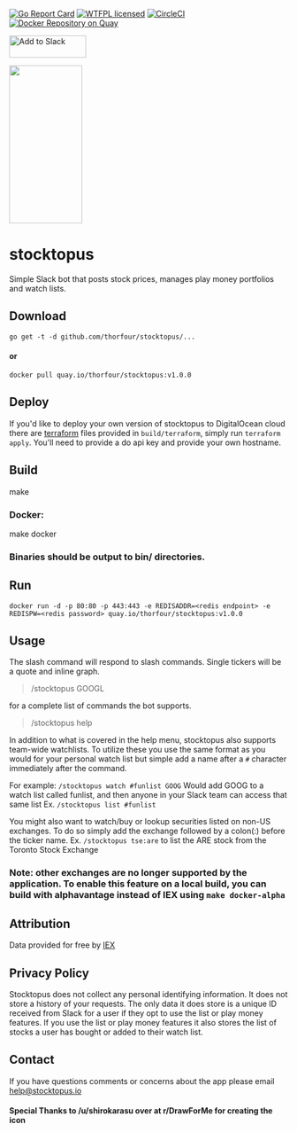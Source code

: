 [![Go Report Card](https://goreportcard.com/badge/github.com/thorfour/stocktopus)](https://goreportcard.com/report/github.com/thorfour/stocktopus)
[![WTFPL licensed](https://img.shields.io/badge/license-WTFPL-blue.svg)](https://github.com/thorfour/stocktopus/blob/master/LICENSE)
[![CircleCI](https://circleci.com/gh/thorfour/stocktopus.svg?style=svg)](https://circleci.com/gh/thorfour/stocktopus)
[![Docker Repository on Quay](https://quay.io/repository/thorfour/stocktopus/status "Docker Repository on Quay")](https://quay.io/repository/thorfour/stocktopus)

<a href="https://slack.com/oauth/authorize?scope=commands&client_id=15348769670.121517816146"><img alt="Add to Slack" height="40" width="139" src="https://platform.slack-edge.com/img/add_to_slack.png" srcset="https://platform.slack-edge.com/img/add_to_slack.png 1x, https://platform.slack-edge.com/img/add_to_slack@2x.png 2x" /></a>

<img src="stocktopus_cropped.png" height="285" width="132"/>

# stocktopus
Simple Slack bot that posts stock prices, manages play money portfolios and watch lists. 

## Download

`go get -t -d github.com/thorfour/stocktopus/...`

#### or
`docker pull quay.io/thorfour/stocktopus:v1.0.0`

## Deploy

If you'd like to deploy your own version of stocktopus to DigitalOcean cloud there are [terraform](https://www.terraform.io/) files provided in `build/terraform`, simply run `terraform apply`. You'll need to provide a do api key and provide your own hostname. 

## Build

make

### Docker:

make docker

### Binaries should be output to bin/ directories.

## Run
`docker run -d -p 80:80 -p 443:443 -e REDISADDR=<redis endpoint> -e REDISPW=<redis password> quay.io/thorfour/stocktopus:v1.0.0`

## Usage
The slash command will respond to slash commands. Single tickers will be a quote and inline graph. 
> /stocktopus GOOGL

for a complete list of commands the bot supports.
> /stocktopus help 

In addition to what is covered in the help menu, stocktopus also supports team-wide watchlists. To utilize these you use the same format as you would for your personal watch list but simple add a name after a `#` character immediately after the command.

For example:
`/stocktopus watch #funlist GOOG`
Would add GOOG to a watch list called funlist, and then anyone in your Slack team can access that same list Ex. `/stocktopus list #funlist`

You might also want to watch/buy or lookup securities listed on non-US exchanges. To do so simply add the exchange followed by a colon(:) before the ticker name. 
Ex. `/stocktopus tse:are` to list the ARE stock from the Toronto Stock Exchange 

### Note: other exchanges are no longer supported by the application. To enable this feature on a local build, you can build with alphavantage instead of IEX using `make docker-alpha`

## Attribution

Data provided for free by [IEX](https://iextrading.com/developer/)

## Privacy Policy

Stocktopus does not collect any personal identifying information. It does not store a history of your requests. The only data it does store is a unique ID received from Slack for a user if they opt to use the list or play money features. If you use the list or play money features it also stores the list of stocks a user has bought or added to their watch list. 

## Contact

If you have questions comments or concerns about the app please email help@stocktopus.io

#### Special Thanks to /u/shirokarasu over at r/DrawForMe for creating the icon
